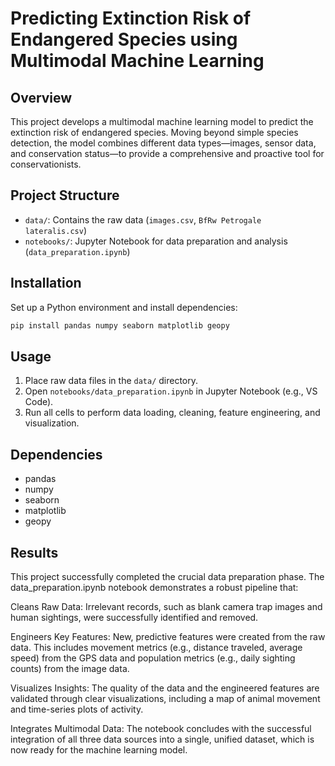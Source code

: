 # Predicting Extinction Risk of Endangered Species using Multimodal Machine Learning

## Overview

This project develops a multimodal machine learning model to predict the extinction risk of endangered species. Moving beyond simple species detection, the model combines different data types—images, sensor data, and conservation status—to provide a comprehensive and proactive tool for conservationists.

## Project Structure

- `data/`: Contains the raw data (`images.csv`, `BfRw Petrogale lateralis.csv`)
- `notebooks/`: Jupyter Notebook for data preparation and analysis (`data_preparation.ipynb`)

## Installation

Set up a Python environment and install dependencies:

```bash
pip install pandas numpy seaborn matplotlib geopy
```

## Usage

1. Place raw data files in the `data/` directory.
2. Open `notebooks/data_preparation.ipynb` in Jupyter Notebook (e.g., VS Code).
3. Run all cells to perform data loading, cleaning, feature engineering, and visualization.

## Dependencies

- pandas
- numpy
- seaborn
- matplotlib
- geopy

## Results

This project successfully completed the crucial data preparation phase. The data_preparation.ipynb notebook demonstrates a robust pipeline that:

Cleans Raw Data: Irrelevant records, such as blank camera trap images and human sightings, were successfully identified and removed.

Engineers Key Features: New, predictive features were created from the raw data. This includes movement metrics (e.g., distance traveled, average speed) from the GPS data and population metrics (e.g., daily sighting counts) from the image data.

Visualizes Insights: The quality of the data and the engineered features are validated through clear visualizations, including a map of animal movement and time-series plots of activity.

Integrates Multimodal Data: The notebook concludes with the successful integration of all three data sources into a single, unified dataset, which is now ready for the machine learning model.
